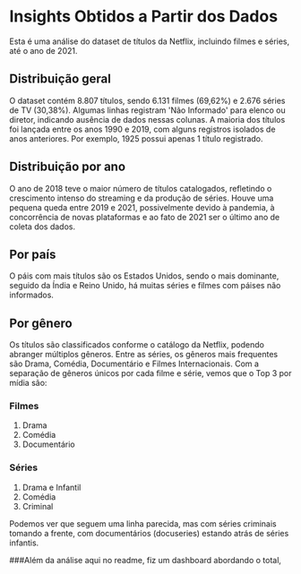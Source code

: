 # Insights Obtidos a Partir dos Dados
Esta é uma análise do dataset de títulos da Netflix, incluindo filmes e séries, até o ano de 2021.

## Distribuição geral
O dataset contém 8.807 títulos, sendo 6.131 filmes (69,62%) e 2.676 séries de TV (30,38%). Algumas linhas registram 'Não Informado' para elenco ou diretor, indicando ausência de dados nessas colunas.
A maioria dos títulos foi lançada entre os anos 1990 e 2019, com alguns registros isolados de anos anteriores. Por exemplo, 1925 possui apenas 1 título registrado.

## Distribuição por ano
O ano de 2018 teve o maior número de títulos catalogados, refletindo o crescimento intenso do streaming e da produção de séries. Houve uma pequena queda entre 2019 e 2021, possivelmente devido à pandemia, à concorrência de novas plataformas e ao fato de 2021 ser o último ano de coleta dos dados.

## Por país
O páis com mais títulos são os Estados Unidos, sendo o mais dominante, seguido da Índia e Reino Unido, há muitas séries e filmes com páises não informados.

## Por gênero
Os títulos são classificados conforme o catálogo da Netflix, podendo abranger múltiplos gêneros. Entre as séries, os gêneros mais frequentes são Drama, Comédia, Documentário e Filmes Internacionais.
Com a separação de gêneros únicos por cada filme e série, vemos que o Top 3 por mídia são:

### Filmes
<ol>
<li>Drama</li>
<li>Comédia</li>
<li>Documentário</li>
</ol>

### Séries
<ol>
<li>Drama e Infantil</li>
<li>Comédia</li>
<li>Criminal</li>
</ol>

Podemos ver que seguem uma linha parecida, mas com séries criminais tomando a frente, com documentários (docuseries) estando atrás de séries infantis.

###Além da análise aqui no readme, fiz um dashboard abordando o total, 
